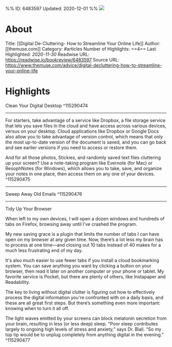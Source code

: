 %%
ID: 6483597
Updated: 2020-12-01
%%
![](https://readwise-assets.s3.amazonaws.com/static/images/article4.6bc1851654a0.png)

# About
Title: [[Digital De-Cluttering- How to Streamline Your Online Life]]
Author: [[themuse.com]]
Category: #articles
Number of Highlights: ==4==
Last Highlighted: *2020-11-30*
Readwise URL: https://readwise.io/bookreview/6483597
Source URL: https://www.themuse.com/advice/digital-decluttering-how-to-streamline-your-online-life


# Highlights 
Clean Your Digital Desktop  ^115290474

---

For starters, take advantage of a service like Dropbox, a file storage service that lets you save files in the cloud and have access across various devices, versus on your desktop. Cloud applications like Dropbox or Google Docs also allow you to take advantage of version control, which means that only the most up-to-date version of the document is saved, and you can go back and see earlier versions if you need to access or restore them.

And for all those photos, Stickies, and randomly saved text files cluttering up your screen? Use a note-taking program like Evernote (for Mac) or ResophNotes (for Windows), which allows you to take, save, and organize your notes in one place, then access them on any one of your devices.  ^115290475

---

Sweep Away Old Emails  ^115290476

---

Tidy Up Your Browser

When left to my own devices, I will open a dozen windows and hundreds of tabs on Firefox, browsing away until I've crashed the program.

My new saving grace is a plugin that limits the number of tabs I can have open on my browser at any given time. Now, there’s a lot less my brain has to process at one time—and closing out 10 tabs instead of 40 makes for a much less frustrating end of my day.

It's also much easier to use fewer tabs if you install a cloud bookmarking system. You can save anything you want by clicking a button on your browser, then read it later on another computer or your phone or tablet. My favorite service is Pocket, but there are plenty of others, like Instapaper and Readability.

The key to living without digital clutter is figuring out how to effectively process the digital information you're confronted with on a daily basis, and these are all great first steps. But there’s something even more important: knowing when to turn it all off.

The light waves emitted by your screens can block melatonin secretion from your brain, resulting in less (or less deep) sleep. "Poor sleep contributes largely to ongoing high levels of stress and anxiety,” says Dr. Biali. “So my top tip would be to unplug completely from anything digital in the evening."  ^115290477

